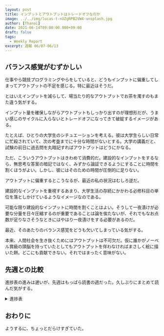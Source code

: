 ```yaml
---
layout: post
title: インプットとアウトプットはトレードオフなのか
image: ../../img/lucas-t-nUZgRPB2VW4-unsplash.jpg
author: [Thanai]
date: 2021-06-14T09:00:00.000+09:00
draft: false
tags:
  - Weekly Report
excerpt: 週報 06/07-06/13
---
```


## バランス感覚がむずかしい

仕事やら競技プログラミングやらをしていると、どうもインプットに偏重してしまってアウトプットの不足を感じる。特に最近はそうだ。

とはいえインプットを減らして、場当たり的なアウトプットでお茶を濁すのもまた違う気がする。

インプット量を確保しながらアウトプットもしっかり出すのが理想形だが、うまい感じのサイクルに入らないとトレードオフになってきて破綻するイメージがある。

たとえば、ひとりの大学生のシチュエーションを考える。彼は大学生らしい日常に忙殺されていて、次の考査までに十分な時間がないとする。大学の講義だと、試験の前日に過去問を丸暗記すればアウトプットはどうにかなる。

ただ、こういうアウトプットはきわめて消費的だ。建設的なインプットをするなら、無思考な答案の暗記ではなく、みずから論証できるようにすることに時間を割くほうがよい。しかし、彼にはそのための時間が圧倒的に足りない。

アウトプットに偏重するとこうなるが、最近の私の状況はむしろ逆だ。

建設的なインプットを重視するあまり、大学生活の存続にかかわる必修科目の単位を落としかけているようなイメージなのである。

可能な限り建設的なインプットに時間を割くことはよい。そうして一夜漬けが必要な分量を日々圧縮するのが重要であることは論を俟たないが、それでもなお点数が足りなさそうなときにはやはり一夜漬けをする必要があるのだ。

最近、そのあたりのバランス感覚をどうも欠いてしまっている気がする。

本来、人間社会を生き抜くためにはアウトプットは不可欠だ。仮に誰かがノーベル賞級の頭脳を持っていたとしてもアウトプットを伴わなければまさしく絵に描いた餅。どこにも貢献できない。それではまったく意味がない。

## 先週との比較

進捗表の進みは遅いが、先週はもっぱら読書の週だった。久しぶりにまとめて読んだ気がする。

<details><summary>進捗表</summary></div>

前回からの変更部分は太字。

| 項目               | 進捗／状況                              |
| :----------------- | :-------------------------------------- |
| 競プロ精進         | 灰diff埋めた                            |
| Haskell            | haskell-jpを発見                        |
| 圏論               | haskell-jpに気になる記事あり            |
| Rust               | Rust自体の探求は停滞中                  |
| 競プロレート向上   | **4完が遅くパフォ低し**                 |
| 典型90問           | **星4まで解いてるけど記事にできてない** |
| Java               | Spring Boot本の履修が停滞中             |
| **文章術の本**     | **推奨図書2冊購入、積読**               |
| **数学ガール**     | **全巻買った、積読**                    |
| 収益記事           | 乾燥機で書きたい                        |
| 競プロ精選100問    | #14で停滞                               |
| 数学ガール         | 確率編を読み始めた                      |
| オライリーRust本   | ほんの少し読んだ                        |
| 関数型JavaScript   | 半分以上読んだ                          |
| Perl               | コードゴルフ的に興味あり                |
| LINUC              | シェル芸人になりたい                    |
| けんちょん本の復習 | 定着度が低い自覚あり                    |
| ネットワークの本   | 積ん読に消化すべきものあり              |
| MCP資格            | 無料券がそろそろ期限                    |

</div></details>

## おわりに

ようするに、ちょっとだらけすぎていた。
